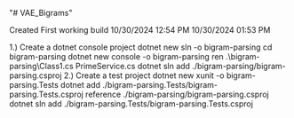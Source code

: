 "# VAE_Bigrams" 

Created					First working build
10/30/2024  12:54 PM	10/30/2024  01:53 PM

1.) Create a dotnet console project
	dotnet new sln -o bigram-parsing
	cd bigram-parsing
	dotnet new console -o bigram-parsing
	ren .\bigram-parsing\Class1.cs PrimeService.cs
	dotnet sln add ./bigram-parsing/bigram-parsing.csproj
2.) Create a test project
	dotnet new xunit -o bigram-parsing.Tests
	dotnet add ./bigram-parsing.Tests/bigram-parsing.Tests.csproj reference ./bigram-parsing/bigram-parsing.csproj
	dotnet sln add ./bigram-parsing.Tests/bigram-parsing.Tests.csproj
